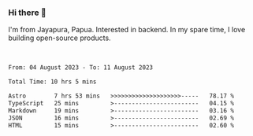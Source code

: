 ### Hi there 👋

I'm from Jayapura, Papua. Interested in backend. In my spare time, I love building open-source products.

<br>

 
 <!--START_SECTION:waka-->

```txt
From: 04 August 2023 - To: 11 August 2023

Total Time: 10 hrs 5 mins

Astro        7 hrs 53 mins   >>>>>>>>>>>>>>>>>>>>-----   78.17 %
TypeScript   25 mins         >------------------------   04.15 %
Markdown     19 mins         >------------------------   03.16 %
JSON         16 mins         >------------------------   02.69 %
HTML         15 mins         >------------------------   02.60 %
```

<!--END_SECTION:waka-->
